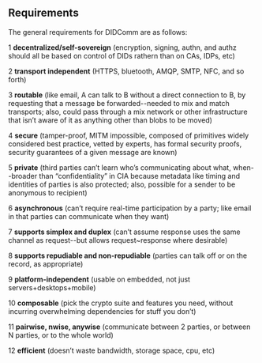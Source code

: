 ## Requirements

The general requirements for DIDComm are as follows: 

1 **decentralized/self-sovereign** (encryption, signing, authn, and authz should all be based on control of DIDs rathern than on CAs, IDPs, etc)

2 **transport independent** (HTTPS, bluetooth, AMQP, SMTP, NFC, and so forth)

3 **routable** (like email, A can talk to B without a direct connection to B, by requesting that a message be forwarded--needed to mix and match transports; also, could pass through a mix network or other infrastructure that isn’t aware of it as anything other than blobs to be moved)

4 **secure** (tamper-proof, MITM impossible, composed of primitives widely considered best practice, vetted by experts, has formal security proofs, security guarantees of a given message are known)

5 **private** (third parties can’t learn who’s communicating about what, when--broader than “confidentiality” in CIA because metadata like timing and identities of parties is also protected; also, possible for a sender to be anonymous to recipient) 

6 **asynchronous** (can’t require real-time participation by a party; like email in that parties can communicate when they want)

7 **supports simplex and duplex** (can’t assume response uses the same channel as request--but allows request~response where desirable)

8 **supports repudiable and non-repudiable** (parties can talk off or on the record, as appropriate)

9 **platform-independent** (usable on embedded, not just servers+desktops+mobile)

10 **composable** (pick the crypto suite and features you need, without incurring overwhelming dependencies for stuff you don’t)

11 **pairwise, nwise, anywise** (communicate between 2 parties, or between N parties, or to the whole world)

12 **efficient** (doesn’t waste bandwidth, storage space, cpu, etc) 
